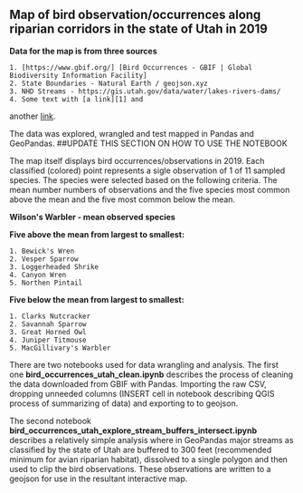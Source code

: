 ## Map of bird observation/occurrences along riparian corridors in the state of Utah in 2019
**Data for the map is from three sources**

    1. [https://www.gbif.org/] [Bird Occurrences - GBIF | Global Biodiversity Information Facility]
    2. State Boundaries - Natural Earth / geojson.xyz
    3. NHD Streams - https://gis.utah.gov/data/water/lakes-rivers-dams/
    4. Some text with [a link][1] and
another [link][2].

[1]: https://www.gbif.org/ "Bird Occurrences - GBIF | Global Biodiversity Information Facility"
[2]: http://example.org/ "Title"

The data was explored, wrangled and test mapped in Pandas and GeoPandas. ##UPDATE THIS SECTION ON HOW TO USE THE NOTEBOOK

The map itself displays bird occurrences/observations in 2019. Each classified (colored) point represents a sigle observation of 1 of 11 sampled species. The species were selected based on the following criteria. The mean number numbers of observations and the five species most common above the mean and the five most common below the mean. 


 
**Wilson's Warbler - mean observed species**
   
**Five above the mean from largest to smallest:**
        
    1. Bewick's Wren
    2. Vesper Sparrow
    3. Loggerheaded Shrike
    4. Canyon Wren
    5. Northen Pintail
    
 **Five below the mean from largest to smallest:**
   
    1. Clarks Nutcracker
    2. Savannah Sparrow
    3. Great Horned Owl
    4. Juniper Titmouse
    5. MacGillivary's Warbler
    
There are two notebooks used for data wrangling and analysis. The first one **bird_occurrences_utah_clean.ipynb** describes the process of cleaning the data downloaded from GBIF with Pandas. Importing the raw CSV, dropping unneeded columns (INSERT cell in notebook describing QGIS process of summarizing of data) and exporting to to geojson.

The second notebook **bird_occurrences_utah_explore_stream_buffers_intersect.ipynb** describes a relatively simple analysis where in GeoPandas major streams as classified by the state of Utah are buffered to 300 feet (recommended minimum for avian riparian habitat), dissolved to a single polygon and then used to clip the bird observations. These observations are written to a geojson for use in the resultant interactive map.
